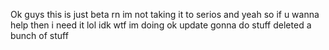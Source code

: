Ok guys this is just beta rn im not taking it to serios and yeah so if u wanna help then i need it lol idk wtf im doing
ok update gonna do stuff deleted a bunch of stuff
